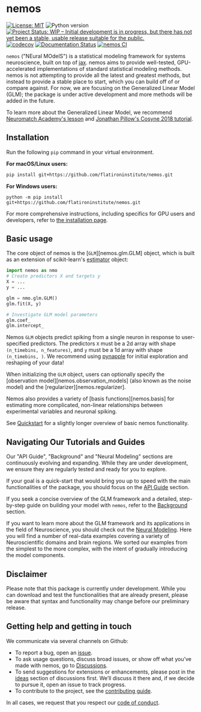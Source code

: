 # nemos 

[![License: MIT](https://img.shields.io/badge/License-MIT-yellow.svg)](https://github.com/flatironinstitute/nemos/blob/main/LICENSE)
![Python version](https://img.shields.io/badge/python-3.10-blue.svg)
[![Project Status: WIP – Initial development is in progress, but there has not yet been a stable, usable release suitable for the public.](https://www.repostatus.org/badges/latest/wip.svg)](https://www.repostatus.org/#wip)
[![codecov](https://codecov.io/gh/flatironinstitute/nemos/graph/badge.svg?token=vvtrcTFNeu)](https://codecov.io/gh/flatironinstitute/nemos)
[![Documentation Status](https://readthedocs.org/projects/nemos/badge/?version=latest)](https://nemos.readthedocs.io/en/latest/?badge=latest)
[![nemos CI](https://github.com/flatironinstitute/nemos/actions/workflows/ci.yml/badge.svg)](https://github.com/flatironinstitute/nemos/actions/workflows/ci.yml)

`nemos` ("NEural MOdelS") is a statistical modeling framework for systems
neuroscience, built on top of [jax](jax.readthedocs.io/). nemos aims to provide
well-tested, GPU-accelerated implementations of standard statistical modeling
methods. nemos is not attempting to provide all the latest and greatest methods,
but instead to provide a stable place to start, which you can build off of or
compare against. For now, we are focusing on the Generalized Linear Model (GLM);
the package is under active development and more methods will be added in the
future.

To learn more about the Generalized Linear Model, we recommend [Neuromatch
Academy's
lesson](https://compneuro.neuromatch.io/tutorials/W1D3_GeneralizedLinearModels/student/W1D3_Intro.html)
and [Jonathan Pillow's Cosyne 2018
tutorial](https://www.youtube.com/watch?v=NFeGW5ljUoI&t=424s).

## Installation
Run the following `pip` command in your virtual environment.

**For macOS/Linux users:**
 ```bash
 pip install git+https://github.com/flatironinstitute/nemos.git
 ```

**For Windows users:**
 ```
 python -m pip install git+https://github.com/flatironinstitute/nemos.git
 ```

For more comprehensive instructions, including specifics for GPU users and developers, refer to [the installation page](installation.md).

## Basic usage

The core object of nemos is the [`GLM`][nemos.glm.GLM] object, which is built as an
extension of scikit-learn's
[estimator](https://scikit-learn.org/stable/modules/generated/sklearn.base.BaseEstimator.html#sklearn.base.BaseEstimator)
object: 

```python
import nemos as nmo
# Create predictors X and targets y
X = ...
y = ...

glm = nmo.glm.GLM()
glm.fit(X, y)

# Investigate GLM model parameters
glm.coef_
glm.intercept_
```

Nemos `GLM` objects predict spiking from a single neuron in response to
user-specified predictors. The predictors `X` must be a 2d array with shape
`(n_timebins, n_features)`, and `y` must be a 1d array with shape
`(n_timebins, )`. We recommend using
[pynapple](https://github.com/pynapple-org/pynapple) for initial exploration and
reshaping of your data!

When initializing the `GLM` object, users can optionally specify the
[observation model][nemos.observation_models] (also known as the noise model)
and the [regularizer][nemos.regularizer].

Nemos also provides a variety of [basis functions][nemos.basis] for estimating
more complicated, non-linear relationships between experimental variables and
neuronal spiking.


See [Quickstart](quickstart.md) for a slightly longer overview of basic nemos
functionality.

## Navigating Our Tutorials and Guides

Our "API Guide", "Background" and "Neural Modeling" sections are continuously evolving and expanding. 
While they are under development, we ensure they are regularly tested and ready for you to explore. 

If your goal is a quick-start that would bring you up to speed with the main functionalities of the package, 
you should focus on the [API Guide](generated/api_guide) section.

If you seek a concise overview of the GLM framework and a detailed, step-by-step guide on building 
your model with `nemos`, refer to the [Background](generated/background) section.

If you want to learn more about the GLM framework and its applications in the field of Neuroscience, you should 
check out the [Neural Modeling](generated/neural_modeling). Here you will find a number of real-data examples covering a 
variety of Neuroscientific domains and brain regions. We sorted our examples from the simplest to the more complex,
with the intent of gradually introducing the model components.


## Disclaimer

Please note that this package is currently under development. While you can
download and test the functionalities that are already present, please be aware
that syntax and functionality may change before our preliminary release.

## Getting help and getting in touch

We communicate via several channels on Github:

- To report a bug, open an
  [issue](https://github.com/flatironinstitute/nemos/issues).
- To ask usage questions, discuss broad issues, or show off what you’ve made
  with nemos, go to
  [Discussions](https://github.com/flatironinstitute/nemos/discussions).
- To send suggestions for extensions or enhancements, please post in the
  [ideas](https://github.com/flatironinstitute/nemos/discussions/categories/ideas)
  section of discussions first. We’ll discuss it there and, if we decide to
  pursue it, open an issue to track progress.
- To contribute to the project, see the [contributing
  guide](https://github.com/flatironinstitute/nemos/blob/main/CONTRIBUTING.md).

In all cases, we request that you respect our [code of
conduct](https://github.com/flatironinstitute/nemos/blob/main/CODE_OF_CONDUCT.md).
